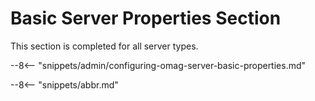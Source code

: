 <!-- SPDX-License-Identifier: CC-BY-4.0 -->
<!-- Copyright Contributors to the Egeria project. -->

# Basic Server Properties Section

This section is completed for all server types.

--8<-- "snippets/admin/configuring-omag-server-basic-properties.md"

--8<-- "snippets/abbr.md"
